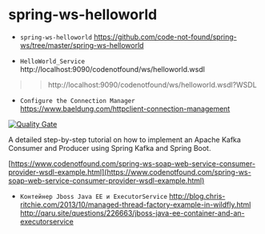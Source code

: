 # spring-ws-helloworld

* `spring-ws-helloworld` https://github.com/code-not-found/spring-ws/tree/master/spring-ws-helloworld

* `HelloWorld_Service` http://localhost:9090/codenotfound/ws/helloworld.wsdl

>> http://localhost:9090/codenotfound/ws/helloworld.wsdl?WSDL

* `Configure the Connection Manager` https://www.baeldung.com/httpclient-connection-management



[![Quality Gate](https://sonarcloud.io/api/badges/gate?key=com.codenotfound:spring-ws-helloworld)](https://sonarcloud.io/dashboard/index/com.codenotfound:spring-ws-helloworld)

A detailed step-by-step tutorial on how to implement an Apache Kafka Consumer and Producer using Spring Kafka and Spring Boot.

[https://www.codenotfound.com/spring-ws-soap-web-service-consumer-provider-wsdl-example.html](https://www.codenotfound.com/spring-ws-soap-web-service-consumer-provider-wsdl-example.html)






* `Контейнер Jboss Java EE и ExecutorService` http://blog.chris-ritchie.com/2013/10/managed-thread-factory-example-in-wildfly.html
  http://qaru.site/questions/226663/jboss-java-ee-container-and-an-executorservice

